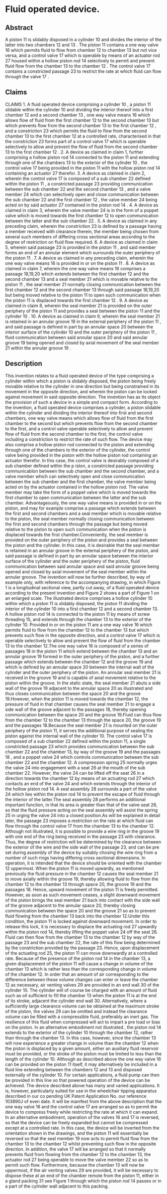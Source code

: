 # Fluid operated device.

## Abstract
A piston 11 is slidably disposed in a cylinder 10 and divides the interior of the latter into two chambers 12 and 13 . The piston 11 contains a one way valve 16 which permits fluid to flow from chamber 12 to chamber 13 but not vice versa, and a control valve 17 which is operable by means of an actuator rod 27 housed within a hollow piston rod 14 selectively to permit and prevent fluid flow from the chamber 13 to the chamber 12 . The control valve 17 contains a constricted passage 23 to restrict the rate at which fluid can flow through the valve 17 .

## Claims
CLAIMS 1. A fluid operated device comprising a cylinder 10 , a piston 11 slidable within the cylinder 10 and dividing the interior thereof into a first chamber 12 and a second chamber 13 , one way valve means 16 which allows flow of fluid from the first chamber 12 to the second chamber 13 but which prevents flow from the second chamber 13 to the first chamber 12 , and a constriction 23 which permits the fluid to flow from the second chamber 13 to the first chamber 12 at a controlled rate, characterised in that the constriction 23 forms part of a control valve 17 which is operable selectively to allow and prevent the flow of fluid from the second chamber 13 to the first chamber 12 . 2. A device as claimed in claim 1, further comprising a hollow piston rod 14 connected to the piston 11 and extending through one of the chambers 13 to the exterior of the cylinder 10 , the control valve 17 being provided in the piston 11 with the hollow piston rod 14 containing an actuator 27 therefor. 3. A device as claimed in claim 2, wherein the control valve 17 is composed of a sub chamber 22 defined within the piston 11 , a constricted passage 23 providing communication between the sub chamber 22 and the second chamber 13 , and a valve member 24 which can selectively open and close communication between the sub chamber 22 and the first chamber 12 , the valve member 24 being acted on by said actuator 27 contained in the piston rod 14 . 4. A device as claimed in claim 3, wherein the valve member 24 is in the form of a poppet valve which is moved towards the first chamber 12 to open communication between the latter and the sub chamber 22 . 5. A device as claimed in any preceding claim, wherein the constriction 23 is defined by a passage having a member received with clearance therein, the member being chosen from several such members of differing cross sectional areas according to the degree of restriction on fluid flow required. 6. A device as claimed in claim 5, wherein said passage 23 is provided in the piston 11 , and said member forms an end of an annular element which surrounds the outer periphery of the piston 11 . 7. A device as claimed in any preceding claim, wherein the one way valve means 16 is provided in or on the piston 11 . 8. A device as claimed in claim 7, wherein the one way valve means 16 comprises a passage 18,19,20 which extends between the first chamber 12 and the second chamber 13 and a seal member 21 which is movable relative to the piston 11 , the seal member 21 normally closing communication between the first chamber 12 and the second chamber 13 through said passage 18,19,20 but being moved relative to the piston 11 to open such communication when the piston 11 is displaced towards the first chamber 12 . 9. A device as claimed in claim 8, wherein the seal member 21 is provided on the outer periphery of the piston 11 and provides a seal between the piston 11 and the cylinder 10 . 10. A device as claimed in claim 9, wherein the seal member 21 is retained in an annular groove 19 in the external periphery of the piston 11 , and said passage is defined in part by an annular space 20 between the interior surface of the cylinder 10 and the outer periphery of the piston 11 , fluid communication between said annular space 20 and said annular groove 19 being opened and closed by axial movement of the seal member 21 within the annular groove 19 .

## Description
This invention relates to a fluid operated device of the type comprising a cylinder within which a piston is slidably disposed, the piston being freely movable relative to the cylinder in one direction but being constrained in its movement in the opposite direction, and wherein the piston can be locked against movement in said opposite direction. The invention has as its object the provision of such a device in a simple and compact form. According to the invention, a fluid operated device comprises a cylinder, a piston slidable within the cylinder and dividing the interior thereof into first and second chambers, one way valve means which allows flow of fluid from the first chamber to the second but which prevents flow from the second chamber to the first, and a control valve operable selectively to allow and prevent flow of fluid from the second chamber to the first, the control valve including a constriction to restrict the rate of such flow. The device may also comprise a hollow piston rod connected to the piston and extending through one of the chambers to the exterior of the cylinder, the control valve being provided in the piston with the hollow piston rod containing an actuator therefor. In this case, the control valve is desirably composed of a sub chamber defined within the p iston, a constricted passage providing communicablon between the sub chamber and the second chamber, and a valve member which can selectively open and close communication between the sub chamber and the first chamber, the valve member being acted on by the actuator contained in the hollow piston rod. The valve member may take the form of a poppet valve which is moved towards the first chamber to open communication between the latter and the sub chamber. Advantageously, the one way valve means is provided in or on the piston, and may for example comprise a passage which extends between the first and second chambers and a seal member which is movable relative to the piston, the seal member normally closing communication between the first and second chambers through the passage but being moved relative to the piston to open such communication when the piston is displaced towards the first chamber.Conveniently, the seal member is provided on the outer periphery of the piston and provides a seal between the piston and the cylinder. In this case, it is desirable that the seal member is retained in an annular groove in the external periphery of the piston, and said passage is defined in part by an annular space between the interior surface of the cylinder and the outer periphery of the piston, fluid communication between said annular space and said annular groove being opened and closed by axial movement of the seal member within the annular groove. The invention will now be further described, by way of example only, with reference to the accompanying drawing, in which Figure 1 is a longitudinal sectional view, partly cut away, of a fluid operated device according to the present invention and Figure 2 shows a part of Figure 1 on an enlarged scale. The illustrated device comprises a hollow cylinder 10 within which a piston 11 is slidably disposed, the piston 11 dividing the interior of the cylinder 10 into a first chamber 12 and a second chamber 13. A hollow piston rod 14 is connected to the piston 11 by means of screw threading 15, and extends through the chamber 13 to the exterior of the cylinder 10. Provided in or on the piston 11 are a one way valve 16 which permits fluid to flow from the chamber 12 to the chamber 13 but which prevents such flow in the opposite direction, and a control valve 17 which is operable selectively to allow and prevent the flow of fluid from the chamber 13 to the chamber 12.The one way valve 16 is composed of a series of passages 18 in the piston 11 which extend between the chamber 13 and an annular groove 19 formed in the outer periphery of the piston, and a further passage which extends between the chamber 12 and the groove 19 and which is defined by an annular space 20 between the internal wall of the cylinder and the outer periphery of the piston. An annular seal member 21 is received in the groove 19 and is capable of axial movement relative to the piston within the groove. In the static state, the seal member 21 abuts a side wall of the groove 19 adjacent to the annular space 20 as illustrated and thus closes communication between the space 20 and the groove 19.However, when the piston 11 is moved towards the chamber 12, the pressure of fluid in that chamber causes the seal member 21 to engage a side wall of the groove adjacent to the passages 18, thereby opening communication between the space 20 and the groove 19.Fluid can thus flow from the chamber 12 to the chamber 13 through the space 20, the groove 19 and the passages 18.Because the seal member 21 is mounted on the outer periphery of the piston 11, it serves the additional purpose of sealing the piston against the internal wall of the cylinder 10. The control valve 17 is composed of a sub chamber 22 defined within the piston 11, a single constricted passage 23 which provides communication between the sub chamber 22 and the chamber 13, by way of the groove 19 and the passages 18 , and a poppet valve 24 which controls communication between the sub chamber 22 and the chamber 12. A compression spring 25 normally urges the valve 24 into engagement with a seat 26 at the mouth of the sub chamber 22. However, the valve 24 can be lifted off the seat 26 in a direction towards the chamber 12 by means of an actuating rod 27 which contacts an end of the valve 24 and which extends through the interior of the hollow piston rod 14. A seal assembly 28 surrounds a part of the valve 24 which lies within the piston rod 14 to prevent the escape of fluid through the interior of the latter.The seal assembly 28 performs an additional important function, in that its area is greater than that of the valve seat 26, so that the fluid pressure acting on the seal assembly will assist the spring 25 in urging the valve 24 into a closed position.As will be explained in detail later, the passage 23 imposes a restriction on the rate at which fluid can flow through the control valve 17 from the chamber 13 to the chamber 12. Although not illustrated, it is possible to provide a wire ring in the groove 19 with one end of the ring being received in the passage 23 with clearance. Thus, the degree of restriction will be determined by the clearance between the exterior of the wire and the side wall of the passage 23, and can be pre set during assembly of the device by suitably chosing the wire ring from a number of such rings having differing cross sectional dimensions. In operation, it is intended that the device should be oriented with the chamber 12 uppermost. When the piston 11 is moved upwardly, as mentioned previously the fluid pressure in the chamber 12 causes the seal member 21 to move axially within the groove 19, thereby allowing fluid to flow from the chamber 12 to the chamber 13 through space 20, the groove 19 and the passages 18. Hence, upward movement of the piston 11 is freely permitted. However, as soon as such movement ceases, a slight downward movement of the piston brings the seal member 21 back into contact with the side wall of the groove adjacent to the annular space 20, thereby closing communication between the space 20 and the groove 21 so as to prevent fluid flowing from the chamber 13 back into the chamber 12.Under this condition, the piston 11 is locked against downward movement. In order to release this lock, it is necessary to displace the actuating rod 27 upwardly within the piston rod 14, thereby lifting the poppet valve 24 off the seat 26. Fluid can then flow from the chamber 13 to the chamber 12 by way of the passage 23 and the sub chamber 22, the rate of this flow being determined by the constriction provided by the passage 23. Hence, upon displacement of the actuating rod 25, the piston 11 can move downwardly at a controlled rate. Because of the presence of the piston rod 14 in the chamber 13, a given displacement of the piston 11 will cause a change in volume of the chamber 13 which is rather less than the corresponding change in volume of the chamber 12. In order that an amount of air corresponding to the difference between these volume changes can enter or leave the chamber 12 as necessary, air venting valves 29 are provided in an end wall 30 of the cylinder 10. The cylinder will of course be charged with an amount of fluid such as oil sufficient to fill the chamber 13 when the piston 11 is at the end of its stroke, adjacent the cylinder end wall 30. Alternatively, where a sufficiently large clearance volume can be obtained at the maximum stroke of the piston, the valves 29 can be omitted and instead the clearance volume can be filled with a compressible fluid, preferably an inert gas. The resilience of this fluid when compressed will act to impart a pre load or bias on the piston. In an alternative embodiment not illustrated , the piston rod 14 extends to the exterior of the cylinder 10 through the chamber 12, rather than through the chamber 13. In this case, however, since the chamber 13 will now experience a greater change in volume than the chamber 12 when the piston is displaced by a given amount, either an auxiliary fluid reservoir must be provided, or the stroke of the piston must be limited to less than the length of the cylinder 10. Although as described above the one way valve 16 can be provided on the piston 11 itself, it may alternatively be included in a fluid line extending between the chambers 12 and 13 and disposed externally of the cylinder 10. For certain applications, a fluid pump can then be provided in this line so that powered operation of the device can be achieved. The device described above has many and varied applications. It is, however, particularly suited for use in the wheelchair tipping apparatus described in our co pending UK Patent Application No. our reference 103890J of even date. It will be manifest from the above description that the one way valve 16 and the control valve 17 are arranged so as to permit the device to compress freely while restricting the rate at which it can expand. In an alternative embodiment, operation of the valves 16 and 17 is reversed, so that the device can be freely expanded but cannot be compressed except at a controlled rate. In this case, the device will be inverted from the orientation shown in the drawings, and the piston 11 will essentially be reversed so that the seal member 19 now acts to permit fluid flow from the chamber 13 to the chamber 12 whilst preventing such flow in the opposite direction. In addition, the valve 17 will be arranged so that it normally prevents fluid from flowing from the chamber 12 to the chamber 13, the actuator rod 27 being operable to move the valve member 22 so as to permit such flow. Furthermore, because the chamber 13 will now be uppermost, if the air venting valves 29 are provided, it will be necessary to dispose these at an end of the chamber remote from the piston 11, either in a gland packing 31 see Figure 1 through which the piston rod 14 passes or in a part of the cylinder wall adjacent to this packing.